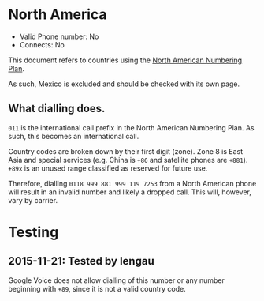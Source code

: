 # North America

* Valid Phone number: No
* Connects: No

This document refers to countries using the [North American Numbering Plan](https://en.wikipedia.org/wiki/North_American_Numbering_Plan).

As such, Mexico is excluded and should be checked with its own page.

## What dialling does.

`011` is the international call prefix in the North American Numbering Plan.
As such, this becomes an international call.

Country codes are broken down by their first digit (zone). Zone 8 is East Asia
and special services (e.g. China is `+86` and satellite phones are `+881`).
`+89x` is an unused range classified as reserved for future use.

Therefore, dialling `0118 999 881 999 119 7253` from a North American phone
will result in an invalid number and likely a dropped call. This will,
however, vary by carrier.

# Testing

## 2015-11-21: Tested by lengau

Google Voice does not allow dialling of this number or any number beginning with
`+89`, since it is not a valid country code.
